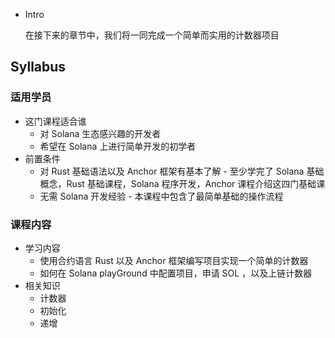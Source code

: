 - Intro
    
    在接下来的章节中，我们将一同完成一个简单而实用的计数器项目
    

## Syllabus

### 适用学员

- 这门课程适合谁
    - 对 Solana 生态感兴趣的开发者
    - 希望在 Solana 上进行简单开发的初学者
- 前置条件
    - 对 Rust 基础语法以及 Anchor 框架有基本了解 - 至少学完了 Solana 基础概念，Rust 基础课程，Solana 程序开发，Anchor 课程介绍这四门基础课
    - 无需 Solana 开发经验 - 本课程中包含了最简单基础的操作流程

### **课程内容**

- 学习内容
    - 使用合约语言 Rust 以及 Anchor 框架编写项目实现一个简单的计数器
    - 如何在 Solana playGround 中配置项目，申请 SOL ，以及上链计数器
- 相关知识
    - 计数器
    - 初始化
    - 递增